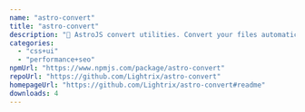 ```yaml
---
name: "astro-convert"
title: "astro-convert"
description: "🫶 AstroJS convert utilities. Convert your files automatically."
categories:
  - "css+ui"
  - "performance+seo"
npmUrl: "https://www.npmjs.com/package/astro-convert"
repoUrl: "https://github.com/Lightrix/astro-convert"
homepageUrl: "https://github.com/Lightrix/astro-convert#readme"
downloads: 4
---
```

